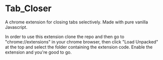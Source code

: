 # Tab_Closer
A chrome extension for closing tabs selectively. Made with pure vanilla Javascript. 

In order to use this extension clone the repo and then go to "chrome://extensions" in your chrome browser, then click "Load Unpacked" at the top and select the folder containing the extension code. Enable the extension and you're good to go.
